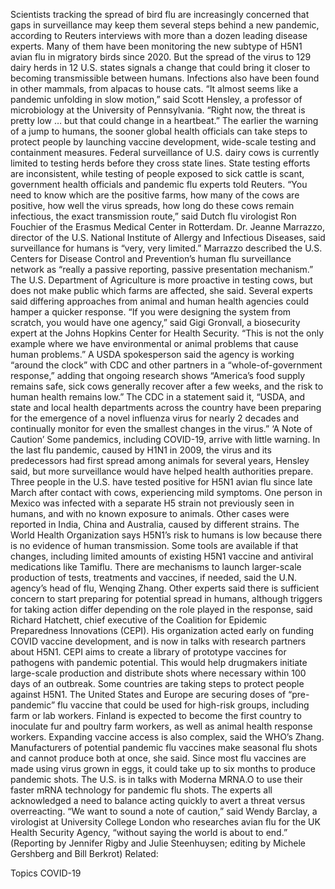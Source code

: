 Scientists tracking the spread of bird flu are increasingly concerned that gaps in surveillance may keep them several steps behind a new pandemic, according to Reuters interviews with more than a dozen leading disease experts.
Many of them have been monitoring the new subtype of H5N1 avian flu in migratory birds since 2020. But the spread of the virus to 129 dairy herds in 12 U.S. states signals a change that could bring it closer to becoming transmissible between humans. Infections also have been found in other mammals, from alpacas to house cats.
“It almost seems like a pandemic unfolding in slow motion,” said Scott Hensley, a professor of microbiology at the University of Pennsylvania. “Right now, the threat is pretty low … but that could change in a heartbeat.”
The earlier the warning of a jump to humans, the sooner global health officials can take steps to protect people by launching vaccine development, wide-scale testing and containment measures.
Federal surveillance of U.S. dairy cows is currently limited to testing herds before they cross state lines. State testing efforts are inconsistent, while testing of people exposed to sick cattle is scant, government health officials and pandemic flu experts told Reuters.
“You need to know which are the positive farms, how many of the cows are positive, how well the virus spreads, how long do these cows remain infectious, the exact transmission route,” said Dutch flu virologist Ron Fouchier of the Erasmus Medical Center in Rotterdam.
Dr. Jeanne Marrazzo, director of the U.S. National Institute of Allergy and Infectious Diseases, said surveillance for humans is “very, very limited.”
Marrazzo described the U.S. Centers for Disease Control and Prevention’s human flu surveillance network as “really a passive reporting, passive presentation mechanism.” The U.S. Department of Agriculture is more proactive in testing cows, but does not make public which farms are affected, she said.
Several experts said differing approaches from animal and human health agencies could hamper a quicker response.
“If you were designing the system from scratch, you would have one agency,” said Gigi Gronvall, a biosecurity expert at the Johns Hopkins Center for Health Security. “This is not the only example where we have environmental or animal problems that cause human problems.”
A USDA spokesperson said the agency is working “around the clock” with CDC and other partners in a “whole-of-government response,” adding that ongoing research shows “America’s food supply remains safe, sick cows generally recover after a few weeks, and the risk to human health remains low.”
The CDC in a statement said it, “USDA, and state and local health departments across the country have been preparing for the emergence of a novel influenza virus for nearly 2 decades and continually monitor for even the smallest changes in the virus.”
‘A Note of Caution’
Some pandemics, including COVID-19, arrive with little warning. In the last flu pandemic, caused by H1N1 in 2009, the virus and its predecessors had first spread among animals for several years, Hensley said, but more surveillance would have helped health authorities prepare.
Three people in the U.S. have tested positive for H5N1 avian flu since late March after contact with cows, experiencing mild symptoms. One person in Mexico was infected with a separate H5 strain not previously seen in humans, and with no known exposure to animals. Other cases were reported in India, China and Australia, caused by different strains.
The World Health Organization says H5N1’s risk to humans is low because there is no evidence of human transmission. Some tools are available if that changes, including limited amounts of existing H5N1 vaccine and antiviral medications like Tamiflu.
There are mechanisms to launch larger-scale production of tests, treatments and vaccines, if needed, said the U.N. agency’s head of flu, Wenqing Zhang.
Other experts said there is sufficient concern to start preparing for potential spread in humans, although triggers for taking action differ depending on the role played in the response, said Richard Hatchett, chief executive of the Coalition for Epidemic Preparedness Innovations (CEPI). His organization acted early on funding COVID vaccine development, and is now in talks with research partners about H5N1.
CEPI aims to create a library of prototype vaccines for pathogens with pandemic potential. This would help drugmakers initiate large-scale production and distribute shots where necessary within 100 days of an outbreak.
Some countries are taking steps to protect people against H5N1. The United States and Europe are securing doses of “pre-pandemic” flu vaccine that could be used for high-risk groups, including farm or lab workers. Finland is expected to become the first country to inoculate fur and poultry farm workers, as well as animal health response workers.
Expanding vaccine access is also complex, said the WHO’s Zhang. Manufacturers of potential pandemic flu vaccines make seasonal flu shots and cannot produce both at once, she said.
Since most flu vaccines are made using virus grown in eggs, it could take up to six months to produce pandemic shots. The U.S. is in talks with Moderna MRNA.O to use their faster mRNA technology for pandemic flu shots.
The experts all acknowledged a need to balance acting quickly to avert a threat versus overreacting.
“We want to sound a note of caution,” said Wendy Barclay, a virologist at University College London who researches avian flu for the UK Health Security Agency, “without saying the world is about to end.”
(Reporting by Jennifer Rigby and Julie Steenhuysen; editing by Michele Gershberg and Bill Berkrot)
Related:

Topics
COVID-19
